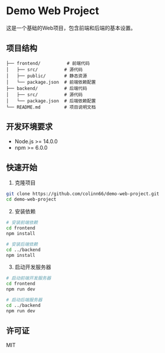 # Demo Web Project

这是一个基础的Web项目，包含前端和后端的基本设置。

## 项目结构

```
├── frontend/          # 前端代码
│   ├── src/          # 源代码
│   ├── public/       # 静态资源
│   └── package.json  # 前端依赖配置
├── backend/          # 后端代码
│   ├── src/          # 源代码
│   └── package.json  # 后端依赖配置
└── README.md         # 项目说明文档
```

## 开发环境要求

- Node.js >= 14.0.0
- npm >= 6.0.0

## 快速开始

1. 克隆项目
```bash
git clone https://github.com/colinn66/demo-web-project.git
cd demo-web-project
```

2. 安装依赖
```bash
# 安装前端依赖
cd frontend
npm install

# 安装后端依赖
cd ../backend
npm install
```

3. 启动开发服务器
```bash
# 启动前端开发服务器
cd frontend
npm run dev

# 启动后端服务器
cd ../backend
npm run dev
```

## 许可证

MIT